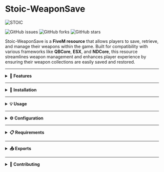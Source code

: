# Stoic-WeaponSave
![STOIC](https://github.com/user-attachments/assets/e8b88fa1-3588-43a6-998c-ad2cb4ef8a4c)

![GitHub issues](https://img.shields.io/github/issues/Thestoicbear/Stoic-WeaponSave)
![GitHub forks](https://img.shields.io/github/forks/Thestoicbear/Stoic-WeaponSave)
![GitHub stars](https://img.shields.io/github/stars/Thestoicbear/Stoic-WeaponSave)


Stoic-WeaponSave is a **FiveM resource** that allows players to save, retrieve, and manage their weapons within the game. Built for compatibility with various frameworks like **QBCore**, **ESX**, and **NDCore**, this resource streamlines weapon management and enhances player experience by ensuring their weapon collections are easily saved and restored.

---

<details>
<summary><strong>🔧 Features</strong></summary>

- **🔒 Save:** Player's weapons are securely saved to a database.
- **📥 Retrieve:** Easily retrieve and restore saved weapons.
- **🗑️ Delete:** Remove specific weapons or clear all weapons from the player's inventory.
- **📢 Notifications:** Inform players about actions taken (e.g., saving, deleting weapons) through a built-in notification system.
- **🔄 Compatibility:** Works seamlessly with various server frameworks including **QBCore**, **ESX**, and **NDCore**.

</details>


---

<details>
<summary><strong>🚀 Installation</strong></summary>

1. **Download the ZIP**:
   - Click the green "Code" button on the repository page, and select **Download ZIP**.

2. **Extract the ZIP file**:
   - Unzip the downloaded file to access the `Stoic-WeaponSave` folder.

3. **Add to your resources**:
   - Place the `Stoic-WeaponSave` folder in your `resources` directory of your FiveM server.

4. **Add to your `server.cfg`**:
</details>

---

<details>
<summary><strong>💡 Usage</strong></summary>

**Commands**
- `/saveWeapons`: Saves the player's current weapons to the database.
- `/retrieveWeapons`: Retrieves and gives back the player's saved weapons.
- `/deleteAllWeapons`: Deletes all weapons from the player's inventory.

**Notifications**
The resource includes a notification system that will inform players when weapons are saved, retrieved, or deleted.

**Events**
- `lib.notify`: Custom notifications that can be triggered from both the client and server sides.
- `sendWeaponsToClient`: Event for sending weapons back to the player after retrieval.
</details>

---

<details>
<summary><strong>⚙️ Configuration</strong></summary> 
Modify the `Config` file in the resource folder to customize weapon names, notification settings, and other parameters.
</details>

---

<details>
<summary><strong>📋 Requirements</strong></summary>
- **FiveM** server
- **MariaDB** or **MySQL** database
- Compatible with **QBCore**, **ESX**, and **NDCore** frameworks 
</details>

---

<details>
<summary><strong>📤 Exports</strong></summary>

The following functions can be exported for use in other resources or scripts:

- **`deleteAllWeapons`**: Deletes all weapons from the player's inventory.
- **`saveWeapons`**: Saves the player's current weapons to the database.
- **`retrieveWeapons`**: Retrieves and gives back the player's saved weapons.
- **`deleteWeaponFromPlayer`**: Deletes a specific weapon from the player's inventory.

You can use these functions in your scripts by calling them with the `exports` keyword:

```lua
-- Example usage
exports['Stoic-WeaponSave']:deleteAllWeapons()
exports['Stoic-WeaponSave']:saveWeapons()
exports['Stoic-WeaponSave']:retrieveWeapons()
exports['Stoic-WeaponSave']:deleteWeaponFromPlayer(weaponID)
```
</details> 


---


<details>
<summary><strong>🤝 Contributing</strong></summary> 
Contributions are welcome! Feel free to submit a pull request or open an issue for any bugs or suggestions.
</details>
